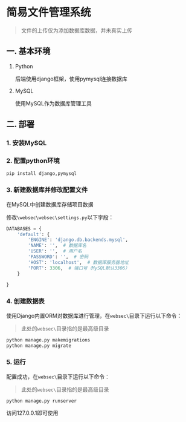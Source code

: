 # 简易文件管理系统

> 文件的上传仅为添加数据库数据，并未真实上传

## 一. 基本环境

1. Python

   后端使用django框架，使用pymysql连接数据库

2. MySQL

   使用MySQL作为数据库管理工具

## 二. 部署

### 1. 安装MySQL

### 2. 配置python环境

``pip install django,pymysql``

### 3. 新建数据库并修改配置文件

在MySQL中创建数据库存储项目数据

修改```\websec\websec\settings.py```以下字段：

```python
DATABASES = {
    'default': {
        'ENGINE': 'django.db.backends.mysql',  
        'NAME': '',  # 数据库名
        'USER': '',  # 用户名
        'PASSWORD': '',  # 密码
        'HOST': 'localhost',  # 数据库服务器地址
        'PORT': 3306,  # 端口号（MySQL默认3306）
    }

}
```

### 4. 创建数据表

使用Django内置ORM对数据库进行管理，在`websec\`目录下运行以下命令：

> 此处的`websec\`目录指的是最高级目录

```bash
python manage.py makemigrations
python manage.py migrate
```

### 5. 运行

配置成功，在`websec\`目录下运行以下命令：

> 此处的`websec\`目录指的是最高级目录

```python manage.py runserver```

访问127.0.0.1即可使用

